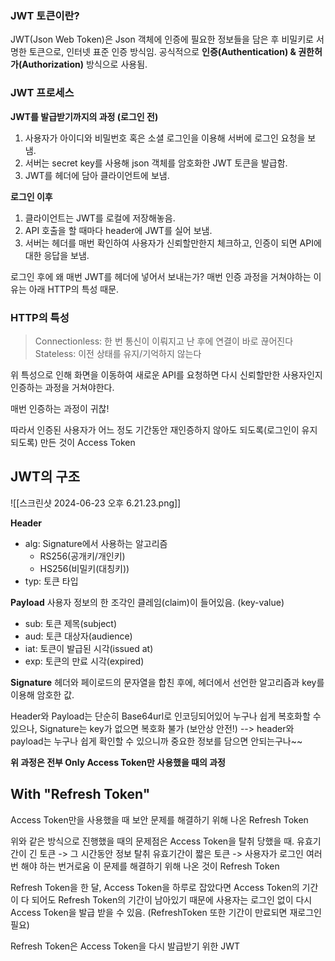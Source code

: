 ### JWT 토큰이란?
JWT(Json Web Token)은 Json 객체에 인증에 필요한 정보들을 담은 후 비밀키로 서명한 토큰으로, 인터넷 표준 인증 방식임. 
공식적으로 **인증(Authentication) & 권한허가(Authorization)** 방식으로 사용됨.

### JWT 프로세스

**JWT를 발급받기까지의 과정 (로그인 전)**
1. 사용자가 아이디와 비밀번호 혹은 소셜 로그인을 이용해 서버에 로그인 요청을 보냄.
2. 서버는 secret key를 사용해  json 객체를 암호화한 JWT 토큰을 발급함.
3. JWT를 헤더에 담아 클라이언트에 보냄.

**로그인 이후**
1. 클라이언트는 JWT를 로컬에 저장해놓음.
2. API 호출을 할 때마다 header에 JWT를 실어 보냄.
3. 서버는 헤더를 매번 확인하여 사용자가 신뢰할만한지 체크하고, 인증이 되면 API에 대한 응답을 보냄.

로그인 후에 왜 매번 JWT를 헤더에 넣어서 보내는가? 매번 인증 과정을 거쳐야하는 이유는 아래 HTTP의 특성 때문.
### HTTP의 특성
> Connectionless:  한 번 통신이 이뤄지고 난 후에 연결이 바로 끊어진다
> Stateless: 이전 상태를 유지/기억하지 않는다

위 특성으로 인해 화면을 이동하여 새로운 API를 요청하면 다시 신뢰할만한 사용자인지 인증하는 과정을 거쳐야한다.

매번 인증하는 과정이 귀찮!

따라서 인증된 사용자가 어느 정도 기간동안 재인증하지 않아도 되도록(로그인이 유지되도록) 만든 것이 Access Token

## JWT의 구조

![[스크린샷 2024-06-23 오후 6.21.23.png]]

**Header**
- alg: Signature에서 사용하는 알고리즘
	- RS256(공개키/개인키)
	- HS256(비밀키(대칭키))
- typ: 토큰 타입

**Payload**
사용자 정보의 한 조각인 클레임(claim)이 들어있음. (key-value)
- sub: 토큰 제목(subject)
- aud: 토큰 대상자(audience)
- iat: 토큰이 발급된 시각(issued at)
- exp: 토큰의 만료 시각(expired)

**Signature**
헤더와 페이로드의 문자열을 합친 후에, 헤더에서 선언한 알고리즘과 key를 이용해 암호한 값.

Header와 Payload는 단순히 Base64url로 인코딩되어있어 누구나 쉽게 복호화할 수 있으나, Signature는 key가 없으면 복호화 불가 (보안상 안전!)  --> header와 payload는 누구나 쉽게 확인할 수 있으니까 중요한 정보를 담으면 안되는구나~~


**위 과정은 전부 Only Access Token만 사용했을 때의 과정**
## With "Refresh Token"
Access Token만을 사용했을 때 보안 문제를 해결하기 위해 나온 Refresh Token

위와 같은 방식으로 진행했을 때의 문제점은 Access Token을 탈취 당했을 때.
유효기간이 긴 토큰 -> 그 시간동안 정보 탈취
유효기간이 짧은 토큰 -> 사용자가 로그인 여러 번 해야 하는 번거로움
이 문제를 해결하기 위해 나온 것이 Refresh Token

Refresh Token을 한 달, Access Token을 하루로 잡았다면 Access Token의 기간이 다 되어도 Refresh Token의 기간이 남아있기 때문에 사용자는 로그인 없이 다시 Access Token을 발급 받을 수 있음.
(RefreshToken 또한 기간이 만료되면 재로그인 필요)

Refresh Token은 Access Token을 다시 발급받기 위한 JWT
